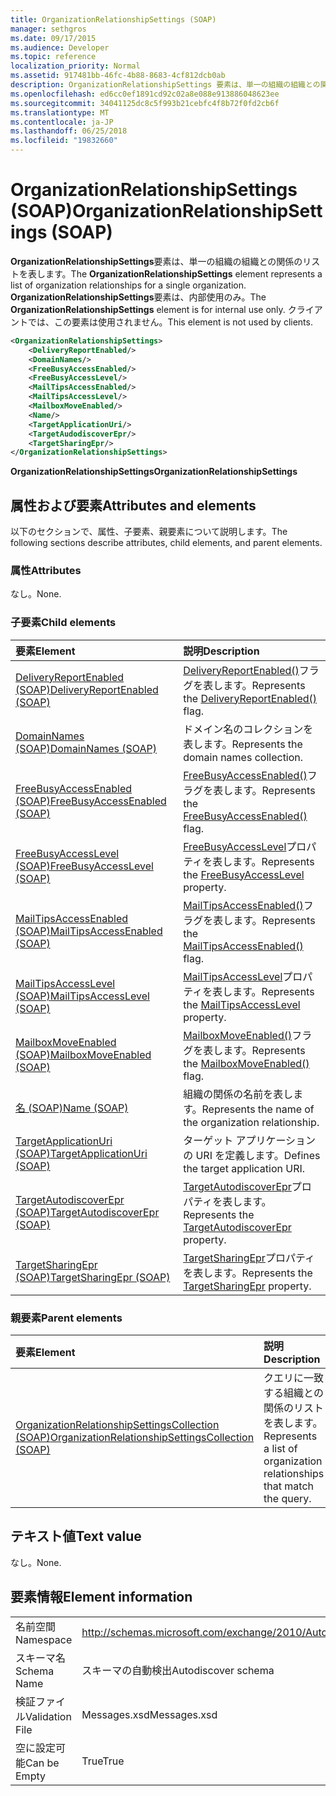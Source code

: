 ```yaml
---
title: OrganizationRelationshipSettings (SOAP)
manager: sethgros
ms.date: 09/17/2015
ms.audience: Developer
ms.topic: reference
localization_priority: Normal
ms.assetid: 917481bb-46fc-4b88-8683-4cf812dcb0ab
description: OrganizationRelationshipSettings 要素は、単一の組織の組織との関係のリストを表します。 OrganizationRelationshipSettings 要素は、内部使用のみ。 クライアントでは、この要素は使用されません。
ms.openlocfilehash: ed6cc0ef1891cd92c02a8e088e913886048623ee
ms.sourcegitcommit: 34041125dc8c5f993b21cebfc4f8b72f0fd2cb6f
ms.translationtype: MT
ms.contentlocale: ja-JP
ms.lasthandoff: 06/25/2018
ms.locfileid: "19832660"
---
```

# <a name="organizationrelationshipsettings-soap"></a><span data-ttu-id="a4747-105">OrganizationRelationshipSettings (SOAP)</span><span class="sxs-lookup"><span data-stu-id="a4747-105">OrganizationRelationshipSettings (SOAP)</span></span>

<span data-ttu-id="a4747-106">**OrganizationRelationshipSettings**要素は、単一の組織の組織との関係のリストを表します。</span><span class="sxs-lookup"><span data-stu-id="a4747-106">The **OrganizationRelationshipSettings** element represents a list of organization relationships for a single organization.</span></span> <span data-ttu-id="a4747-107">**OrganizationRelationshipSettings**要素は、内部使用のみ。</span><span class="sxs-lookup"><span data-stu-id="a4747-107">The **OrganizationRelationshipSettings** element is for internal use only.</span></span> <span data-ttu-id="a4747-108">クライアントでは、この要素は使用されません。</span><span class="sxs-lookup"><span data-stu-id="a4747-108">This element is not used by clients.</span></span> 
  
```XML
<OrganizationRelationshipSettings>
    <DeliveryReportEnabled/>
    <DomainNames/>
    <FreeBusyAccessEnabled/>
    <FreeBusyAccessLevel/>
    <MailTipsAccessEnabled/>
    <MailTipsAccessLevel/>
    <MailboxMoveEnabled/>
    <Name/>
    <TargetApplicationUri/>
    <TargetAudodiscoverEpr/>
    <TargetSharingEpr/>
</OrganizationRelationshipSettings>
```

 <span data-ttu-id="a4747-109">**OrganizationRelationshipSettings**</span><span class="sxs-lookup"><span data-stu-id="a4747-109">**OrganizationRelationshipSettings**</span></span>
## <a name="attributes-and-elements"></a><span data-ttu-id="a4747-110">属性および要素</span><span class="sxs-lookup"><span data-stu-id="a4747-110">Attributes and elements</span></span>

<span data-ttu-id="a4747-111">以下のセクションで、属性、子要素、親要素について説明します。</span><span class="sxs-lookup"><span data-stu-id="a4747-111">The following sections describe attributes, child elements, and parent elements.</span></span>
  
### <a name="attributes"></a><span data-ttu-id="a4747-112">属性</span><span class="sxs-lookup"><span data-stu-id="a4747-112">Attributes</span></span>

<span data-ttu-id="a4747-113">なし。</span><span class="sxs-lookup"><span data-stu-id="a4747-113">None.</span></span>
  
### <a name="child-elements"></a><span data-ttu-id="a4747-114">子要素</span><span class="sxs-lookup"><span data-stu-id="a4747-114">Child elements</span></span>

|<span data-ttu-id="a4747-115">**要素**</span><span class="sxs-lookup"><span data-stu-id="a4747-115">**Element**</span></span>|<span data-ttu-id="a4747-116">**説明**</span><span class="sxs-lookup"><span data-stu-id="a4747-116">**Description**</span></span>|
|:-----|:-----|
|[<span data-ttu-id="a4747-117">DeliveryReportEnabled (SOAP)</span><span class="sxs-lookup"><span data-stu-id="a4747-117">DeliveryReportEnabled (SOAP)</span></span>](deliveryreportenabled-soap.md) <br/> |<span data-ttu-id="a4747-118">[DeliveryReportEnabled()](https://msdn.microsoft.com/library/Microsoft.Exchange.SoapWebClient.AutoDiscover.OrganizationRelationshipSettings.DeliveryReportEnabled.aspx)フラグを表します。</span><span class="sxs-lookup"><span data-stu-id="a4747-118">Represents the [DeliveryReportEnabled()](https://msdn.microsoft.com/library/Microsoft.Exchange.SoapWebClient.AutoDiscover.OrganizationRelationshipSettings.DeliveryReportEnabled.aspx) flag.</span></span>  <br/> |
|[<span data-ttu-id="a4747-119">DomainNames (SOAP)</span><span class="sxs-lookup"><span data-stu-id="a4747-119">DomainNames (SOAP)</span></span>](domainnames-soap.md) <br/> |<span data-ttu-id="a4747-120">ドメイン名のコレクションを表します。</span><span class="sxs-lookup"><span data-stu-id="a4747-120">Represents the domain names collection.</span></span>  <br/> |
|[<span data-ttu-id="a4747-121">FreeBusyAccessEnabled (SOAP)</span><span class="sxs-lookup"><span data-stu-id="a4747-121">FreeBusyAccessEnabled (SOAP)</span></span>](freebusyaccessenabled-soap.md) <br/> |<span data-ttu-id="a4747-122">[FreeBusyAccessEnabled()](https://msdn.microsoft.com/library/Microsoft.Exchange.SoapWebClient.AutoDiscover.OrganizationRelationshipSettings.FreeBusyAccessEnabled.aspx)フラグを表します。</span><span class="sxs-lookup"><span data-stu-id="a4747-122">Represents the [FreeBusyAccessEnabled()](https://msdn.microsoft.com/library/Microsoft.Exchange.SoapWebClient.AutoDiscover.OrganizationRelationshipSettings.FreeBusyAccessEnabled.aspx) flag.</span></span>  <br/> |
|[<span data-ttu-id="a4747-123">FreeBusyAccessLevel (SOAP)</span><span class="sxs-lookup"><span data-stu-id="a4747-123">FreeBusyAccessLevel (SOAP)</span></span>](freebusyaccesslevel-soap.md) <br/> |<span data-ttu-id="a4747-124">[FreeBusyAccessLevel](https://msdn.microsoft.com/library/Microsoft.Exchange.Data.Directory.SystemConfiguration.OrganizationRelationship.FreeBusyAccessLevel.aspx)プロパティを表します。</span><span class="sxs-lookup"><span data-stu-id="a4747-124">Represents the [FreeBusyAccessLevel](https://msdn.microsoft.com/library/Microsoft.Exchange.Data.Directory.SystemConfiguration.OrganizationRelationship.FreeBusyAccessLevel.aspx) property.</span></span>  <br/> |
|[<span data-ttu-id="a4747-125">MailTipsAccessEnabled (SOAP)</span><span class="sxs-lookup"><span data-stu-id="a4747-125">MailTipsAccessEnabled (SOAP)</span></span>](mailtipsaccessenabled-soap.md) <br/> |<span data-ttu-id="a4747-126">[MailTipsAccessEnabled()](https://msdn.microsoft.com/library/Microsoft.Exchange.SoapWebClient.AutoDiscover.OrganizationRelationshipSettings.MailTipsAccessEnabled.aspx)フラグを表します。</span><span class="sxs-lookup"><span data-stu-id="a4747-126">Represents the [MailTipsAccessEnabled()](https://msdn.microsoft.com/library/Microsoft.Exchange.SoapWebClient.AutoDiscover.OrganizationRelationshipSettings.MailTipsAccessEnabled.aspx) flag.</span></span>  <br/> |
|[<span data-ttu-id="a4747-127">MailTipsAccessLevel (SOAP)</span><span class="sxs-lookup"><span data-stu-id="a4747-127">MailTipsAccessLevel (SOAP)</span></span>](mailtipsaccesslevel-soap.md) <br/> |<span data-ttu-id="a4747-128">[MailTipsAccessLevel](https://msdn.microsoft.com/library/Microsoft.Exchange.Data.Directory.SystemConfiguration.OrganizationRelationship.MailTipsAccessLevel.aspx)プロパティを表します。</span><span class="sxs-lookup"><span data-stu-id="a4747-128">Represents the [MailTipsAccessLevel](https://msdn.microsoft.com/library/Microsoft.Exchange.Data.Directory.SystemConfiguration.OrganizationRelationship.MailTipsAccessLevel.aspx) property.</span></span>  <br/> |
|[<span data-ttu-id="a4747-129">MailboxMoveEnabled (SOAP)</span><span class="sxs-lookup"><span data-stu-id="a4747-129">MailboxMoveEnabled (SOAP)</span></span>](mailboxmoveenabled-soap.md) <br/> |<span data-ttu-id="a4747-130">[MailboxMoveEnabled()](https://msdn.microsoft.com/library/Microsoft.Exchange.SoapWebClient.AutoDiscover.OrganizationRelationshipSettings.MailboxMoveEnabled.aspx)フラグを表します。</span><span class="sxs-lookup"><span data-stu-id="a4747-130">Represents the [MailboxMoveEnabled()](https://msdn.microsoft.com/library/Microsoft.Exchange.SoapWebClient.AutoDiscover.OrganizationRelationshipSettings.MailboxMoveEnabled.aspx) flag.</span></span>  <br/> |
|[<span data-ttu-id="a4747-131">名 (SOAP)</span><span class="sxs-lookup"><span data-stu-id="a4747-131">Name (SOAP)</span></span>](name-soap.md) <br/> |<span data-ttu-id="a4747-132">組織の関係の名前を表します。</span><span class="sxs-lookup"><span data-stu-id="a4747-132">Represents the name of the organization relationship.</span></span>  <br/> |
|[<span data-ttu-id="a4747-133">TargetApplicationUri (SOAP)</span><span class="sxs-lookup"><span data-stu-id="a4747-133">TargetApplicationUri (SOAP)</span></span>](targetapplicationuri-soap.md) <br/> |<span data-ttu-id="a4747-134">ターゲット アプリケーションの URI を定義します。</span><span class="sxs-lookup"><span data-stu-id="a4747-134">Defines the target application URI.</span></span>  <br/> |
|[<span data-ttu-id="a4747-135">TargetAutodiscoverEpr (SOAP)</span><span class="sxs-lookup"><span data-stu-id="a4747-135">TargetAutodiscoverEpr (SOAP)</span></span>](targetautodiscoverepr-soap.md) <br/> |<span data-ttu-id="a4747-136">[TargetAutodiscoverEpr](https://msdn.microsoft.com/library/Microsoft.Exchange.Data.Directory.SystemConfiguration.OrganizationRelationship.TargetAutodiscoverEpr.aspx)プロパティを表します。</span><span class="sxs-lookup"><span data-stu-id="a4747-136">Represents the [TargetAutodiscoverEpr](https://msdn.microsoft.com/library/Microsoft.Exchange.Data.Directory.SystemConfiguration.OrganizationRelationship.TargetAutodiscoverEpr.aspx) property.</span></span>  <br/> |
|[<span data-ttu-id="a4747-137">TargetSharingEpr (SOAP)</span><span class="sxs-lookup"><span data-stu-id="a4747-137">TargetSharingEpr (SOAP)</span></span>](targetsharingepr-soap.md) <br/> |<span data-ttu-id="a4747-138">[TargetSharingEpr](https://msdn.microsoft.com/library/Microsoft.Exchange.Data.Directory.SystemConfiguration.OrganizationRelationship.TargetSharingEpr.aspx)プロパティを表します。</span><span class="sxs-lookup"><span data-stu-id="a4747-138">Represents the [TargetSharingEpr](https://msdn.microsoft.com/library/Microsoft.Exchange.Data.Directory.SystemConfiguration.OrganizationRelationship.TargetSharingEpr.aspx) property.</span></span>  <br/> |
   
### <a name="parent-elements"></a><span data-ttu-id="a4747-139">親要素</span><span class="sxs-lookup"><span data-stu-id="a4747-139">Parent elements</span></span>

|<span data-ttu-id="a4747-140">**要素**</span><span class="sxs-lookup"><span data-stu-id="a4747-140">**Element**</span></span>|<span data-ttu-id="a4747-141">**説明**</span><span class="sxs-lookup"><span data-stu-id="a4747-141">**Description**</span></span>|
|:-----|:-----|
|[<span data-ttu-id="a4747-142">OrganizationRelationshipSettingsCollection (SOAP)</span><span class="sxs-lookup"><span data-stu-id="a4747-142">OrganizationRelationshipSettingsCollection (SOAP)</span></span>](organizationrelationshipsettingscollection-soap.md) <br/> |<span data-ttu-id="a4747-143">クエリに一致する組織との関係のリストを表します。</span><span class="sxs-lookup"><span data-stu-id="a4747-143">Represents a list of organization relationships that match the query.</span></span>  <br/> |
   
## <a name="text-value"></a><span data-ttu-id="a4747-144">テキスト値</span><span class="sxs-lookup"><span data-stu-id="a4747-144">Text value</span></span>

<span data-ttu-id="a4747-145">なし。</span><span class="sxs-lookup"><span data-stu-id="a4747-145">None.</span></span>
  
## <a name="element-information"></a><span data-ttu-id="a4747-146">要素情報</span><span class="sxs-lookup"><span data-stu-id="a4747-146">Element information</span></span>

|||
|:-----|:-----|
|<span data-ttu-id="a4747-147">名前空間</span><span class="sxs-lookup"><span data-stu-id="a4747-147">Namespace</span></span>  <br/> |http://schemas.microsoft.com/exchange/2010/Autodiscover  <br/> |
|<span data-ttu-id="a4747-148">スキーマ名</span><span class="sxs-lookup"><span data-stu-id="a4747-148">Schema Name</span></span>  <br/> |<span data-ttu-id="a4747-149">スキーマの自動検出</span><span class="sxs-lookup"><span data-stu-id="a4747-149">Autodiscover schema</span></span>  <br/> |
|<span data-ttu-id="a4747-150">検証ファイル</span><span class="sxs-lookup"><span data-stu-id="a4747-150">Validation File</span></span>  <br/> |<span data-ttu-id="a4747-151">Messages.xsd</span><span class="sxs-lookup"><span data-stu-id="a4747-151">Messages.xsd</span></span>  <br/> |
|<span data-ttu-id="a4747-152">空に設定可能</span><span class="sxs-lookup"><span data-stu-id="a4747-152">Can be Empty</span></span>  <br/> |<span data-ttu-id="a4747-153">True</span><span class="sxs-lookup"><span data-stu-id="a4747-153">True</span></span>  <br/> |
   

